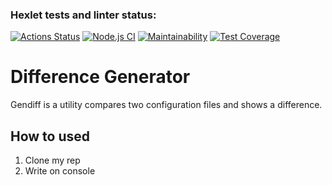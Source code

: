 ### Hexlet tests and linter status:
[![Actions Status](https://github.com/kawasakidrip/frontend-project-46/workflows/hexlet-check/badge.svg)](https://github.com/kawasakidrip/frontend-project-46/actions)
[![Node.js CI](https://github.com/kawasakidrip/frontend-project-46/actions/workflows/node.js.yml/badge.svg)](https://github.com/kawasakidrip/frontend-project-46/actions/workflows/node.js.yml)
[![Maintainability](https://api.codeclimate.com/v1/badges/b8f771fa2046bb459dd7/maintainability)](https://codeclimate.com/github/kawasakidrip/frontend-project-46/maintainability)
[![Test Coverage](https://api.codeclimate.com/v1/badges/b8f771fa2046bb459dd7/test_coverage)](https://codeclimate.com/github/kawasakidrip/frontend-project-46/test_coverage)
# Difference Generator 
Gendiff is a utility compares two configuration files and shows a difference.
## How to used
1. Clone my rep
2. Write on console <make install>